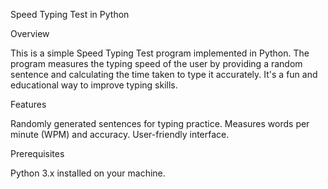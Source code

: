 Speed Typing Test in Python

Overview

This is a simple Speed Typing Test program implemented in Python. The program measures the typing speed of the user by providing a random sentence and calculating the time taken to type it accurately. It's a fun and educational way to improve typing skills.


Features

Randomly generated sentences for typing practice.
Measures words per minute (WPM) and accuracy.
User-friendly interface.


Prerequisites

Python 3.x installed on your machine.
